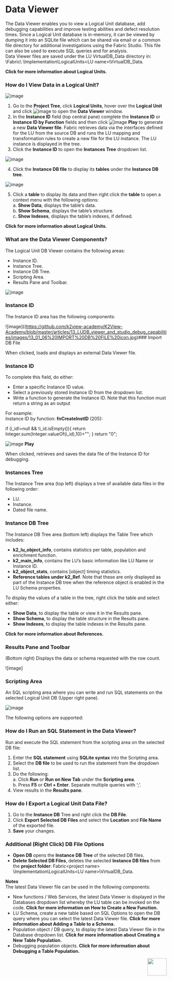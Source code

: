 # Data Viewer

The Data Viewer enables you to view a Logical Unit database, add debugging capabilities and improve testing abilities and defect resolution times. Since a Logical Unit database is in-memory, it can be viewed by dumping it into an SQLite file which can be shared via email or a common file directory for additional investigations using the Fabric Studio. This file can also be used to execute SQL queries and for analysis.\
Data Viewer files are saved under the LU VirtualDB_Data directory in:  \Fabric\ <project name> \Implementation\LogicalUnits\<LU name>\VirtualDB_Data.

**Click for more information about Logical Units.**

### How do I View Data in a Logical Unit?

![image](https://github.com/k2view-academy/K2View-Academy/blob/master/articles/13_LUDB_viewer_and_studio_debug_capabilities/images/13_01_01%20LOGICAL%20UNIT.jpg)

1. Go to the **Project Tree**, click **Logical Units**, hover over the **Logical Unit** and click ![image](https://github.com/k2view-academy/K2View-Academy/blob/master/articles/13_LUDB_viewer_and_studio_debug_capabilities/images/13_01_02%20icon%201.jpg) to open the **Data Viewer** window.
2. In the **Instance ID** field (top central pane) complete the **Instance ID** or **Instance ID by Function** fields and then click ![image](https://github.com/k2view-academy/K2View-Academy/blob/master/articles/13_LUDB_viewer_and_studio_debug_capabilities/images/13_01_02%20icon%202%20Play.jpg) **Play** to generate a new **Data Viewer file**. 
Fabric retrieves data via the interfaces defined for the LU from the source DB and runs the LU mapping and transformation rules to create a new file for the LU instance. The LU instance is displayed in the tree. 
3. Click the **Instance ID** to open the **Instances Tree** dropdown list.

![image](https://github.com/k2view-academy/K2View-Academy/blob/master/articles/13_LUDB_viewer_and_studio_debug_capabilities/images/13_01_03%20instances%20tree.jpg)

4. Click the **Instance DB file** to display its **tables** under the **Instance DB tree**.

![image](https://github.com/k2view-academy/K2View-Academy/blob/master/articles/13_LUDB_viewer_and_studio_debug_capabilities/images/13_01_04%20Instance%20DB%20tree.jpg)

5. Click a **table** to display its data and then right click the **table** to open a context menu with the following options:\
   a. **Show Data**, displays the table’s data.\
   b. **Show Schema**, displays the table’s structure.\
   c. **Show Indexes**, displays the table’s indexes, if defined.

**Click for more information about Logical Units.**

### What are the Data Viewer Components?

The Logical Unit DB Viewer contains the following areas:
* Instance ID.
* Instance Tree.
* Instance DB Tree.
* Scripting Area.
* Results Pane and Toolbar.

![image](https://github.com/k2view-academy/K2View-Academy/blob/master/articles/13_LUDB_viewer_and_studio_debug_capabilities/images/13_01_05%20DB%20Viewer.png)

### Instance ID

The Instance ID area has the following components:


![image]((https://github.com/k2view-academy/K2View-Academy/blob/master/articles/13_LUDB_viewer_and_studio_debug_capabilities/images/13_01_06%20IMPORT%20DB%20FILE%20icon.jpg)### Import DB File 
	
When clicked, loads and displays an external Data Viewer file. 


### Instance ID

To complete this field, do either:
* Enter a specific Instance ID value.
* Select a previously stored Instance ID from the dropdown list.
* Write a function to generate the Instance ID. Note that this function must return a string as an output


For example:\
Instance ID by function: **fnCreateInstID** (205):

if (i_id!=null && !i_id.isEmpty()){
	 return Integer.sum(Integer.valueOf(i_id),10)+"";
   }
return "0";


![image](https://github.com/k2view-academy/K2View-Academy/blob/master/articles/13_LUDB_viewer_and_studio_debug_capabilities/images/13_01_07%20play%20icon.jpg) **Play**

When clicked, retrieves and saves the data file of the Instance ID for debugging.
	
### Instances Tree
The Instance Tree area (top left) displays a tree of available data files in the following order: 
* LU.
* Instance. 
* Dated file name.

### Instance DB Tree

The Instance DB Tree area (bottom left) displays the Table Tree which includes: 
* **k2_lu_object_info**, contains statistics per table, population and enrichment function.
* **k2_main_info**, contains the LU’s basic information like LU Name or Instance ID.
* **k2_object_stats**, contains [object] timing statistics. 
* **Reference tables under k2_Ref**. Note that these are only displayed as part of the Instance DB tree when the reference object is enabled in the LU Schema properties.

To display the values of a table in the tree, right click the table and select either:
* **Show Data**, to display the table or view it in the Results pane.
* **Show Schema**, to display the table structure in the Results pane.
* **Show Indexes**, to display the table indexes in the Results pane.

**Click for more information about References.**

### Results Pane and Toolbar
(Bottom right) Displays the data or schema requested with the row count.
 
![image]

### Scripting Area
An SQL scripting area where you can write and run SQL statements on the selected Logical Unit DB (Upper right pane).

![image](https://github.com/k2view-academy/K2View-Academy/blob/master/articles/13_LUDB_viewer_and_studio_debug_capabilities/images/13_01_09%20SCRIPTING%20AREA.jpg)


The following options are supported:

### How do I Run an SQL Statement in the Data Viewer? 

Run and execute the SQL statement from the scripting area on the selected DB file:
1. Enter the **SQL statement** using **SQLite syntax** into the Scripting area. 
2. Select the **DB file** to be used to run the statement from the dropdown list. 
3. Do the following:\
    a. Click **Run** or **Run on New Tab** under the **Scripting area**.\
    b. Press **F5** or **Ctrl + Enter**. Separate multiple queries with ‘;’.
4. View results in the **Results pane**.

### How do I Export a Logical Unit Data File?
1. Go to the **Instance DB** Tree and right click the **DB File**. 
2. Click **Export Selected DB Files** and select the **Location** and **File Name** of the exported file. 
3. **Save** your changes. 

### Additional (Right Click) DB File Options
* **Open DB** opens the **Instance DB Tree** of the selected DB files. 
* **Delete Selected DB Files**, deletes the selected **Instance DB files** from the **project folder**:
  Fabric\<project name> \Implementation\LogicalUnits\<LU name>\VirtualDB_Data.


**Notes**\
The latest Data Viewer file can be used in the following components:
* New functions / Web Services, the latest Data Viewer is displayed in the Databases dropdown list whereby the LU table can be invoked on the code. 
**Click for more information on How to Create a New Function.**
* LU Schema, create a new table based on SQL Options to open the DB query where you can select the latest Data Viewer file. **Click for more information about Adding a Table to a Schema.**
* Population object / DB query, to display the latest Data Viewer file in the Database dropdown list. **Click for more information about Creating a New Table Population.**
* Debugging population objects. **Click for more information about Debugging a Table Population.** 


[<img align="right" width="60" height="54" src="https://github.com/k2view-academy/K2View-Academy/blob/master/articles/images/Next.png">](https://github.com/k2view-academy/K2View-Academy/blob/master/articles/13_LUDB_viewer_and_studio_debug_capabilities/02_fabric_studio_log_files.md)





